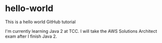 # hello-world
This is a hello world GitHub tutorial 

I'm currently learning Java 2 at TCC.
I will take the AWS Solutions Architect exam after I finish Java 2.
